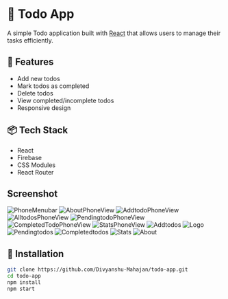 # 📝 Todo App

A simple Todo application built with [React](https://reactjs.org/) that allows users to manage their tasks efficiently.

## 🚀 Features

- Add new todos
- Mark todos as completed
- Delete todos
- View completed/incomplete todos
- Responsive design

## 📦 Tech Stack

- React
- Firebase 
- CSS Modules
- React Router

## Screenshot

![PhoneMenubar](./src/components/assets/PhoneMenubar.png)
![AboutPhoneView](./src/components/assets/AboutPhoneView.png)
![AddtodoPhoneView](./src/components/assets/AddtodoPhoneView.png)
![AlltodosPhoneView](./src/components/assets/AlltodosPhoneView.png)
![PendingtodoPhoneView](./src/components/assets/PendingtodoPhoneView.png)
![CompletedTodoPhoneView](./src/components/assets/CompletedTodoPhoneView.png)
![StatsPhoneView](./src/components/assets/StatsPhoneView.png)
![Addtodos](./src/components/assets/Addtodos.png)
![Logo](./src/components/assets/Logo.png)
![Pendingtodos](./src/components/assets/Pendingtodos.png)
![Completedtodos](./src/components/assets/Completedtodos.png)
![Stats](./src/components/assets/Stats.png)
![About](./src/components/assets/About.png)


## 🔧 Installation

```bash
git clone https://github.com/Divyanshu-Mahajan/todo-app.git
cd todo-app
npm install
npm start

```